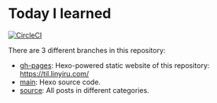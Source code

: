 # Today I learned

[![CircleCI](https://circleci.com/gh/linyiru/til/tree/master.svg?style=svg)](https://circleci.com/gh/linyiru/til/tree/master)

There are 3 different branches in this repository:

* [gh-pages](https://github.com/linyiru/til/tree/gh-pages): Hexo-powered static website of this repository: https://til.linyiru.com/
* [main](https://github.com/linyiru/til/tree/master): Hexo source code.
* [source](https://github.com/linyiru/til/tree/source): All posts in different categories.
